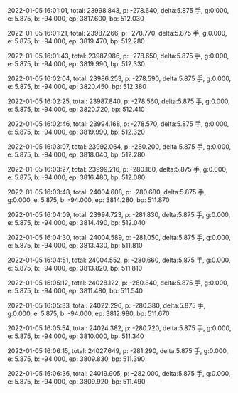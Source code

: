 2022-01-05 16:01:01, total: 23998.843, p: -278.640, delta:5.875 手, g:0.000, e: 5.875, b: -94.000, ep: 3817.600, bp: 512.030

2022-01-05 16:01:21, total: 23987.266, p: -278.770, delta:5.875 手, g:0.000, e: 5.875, b: -94.000, ep: 3819.470, bp: 512.280

2022-01-05 16:01:43, total: 23987.986, p: -278.650, delta:5.875 手, g:0.000, e: 5.875, b: -94.000, ep: 3819.990, bp: 512.330

2022-01-05 16:02:04, total: 23986.253, p: -278.590, delta:5.875 手, g:0.000, e: 5.875, b: -94.000, ep: 3820.450, bp: 512.380

2022-01-05 16:02:25, total: 23987.840, p: -278.560, delta:5.875 手, g:0.000, e: 5.875, b: -94.000, ep: 3820.720, bp: 512.410

2022-01-05 16:02:46, total: 23994.168, p: -278.570, delta:5.875 手, g:0.000, e: 5.875, b: -94.000, ep: 3819.990, bp: 512.320

2022-01-05 16:03:07, total: 23992.064, p: -280.200, delta:5.875 手, g:0.000, e: 5.875, b: -94.000, ep: 3818.040, bp: 512.280

2022-01-05 16:03:27, total: 23999.216, p: -280.160, delta:5.875 手, g:0.000, e: 5.875, b: -94.000, ep: 3816.480, bp: 512.080

2022-01-05 16:03:48, total: 24004.608, p: -280.680, delta:5.875 手, g:0.000, e: 5.875, b: -94.000, ep: 3814.280, bp: 511.870

2022-01-05 16:04:09, total: 23994.723, p: -281.830, delta:5.875 手, g:0.000, e: 5.875, b: -94.000, ep: 3814.490, bp: 512.040

2022-01-05 16:04:30, total: 24004.589, p: -281.050, delta:5.875 手, g:0.000, e: 5.875, b: -94.000, ep: 3813.430, bp: 511.810

2022-01-05 16:04:51, total: 24004.552, p: -280.660, delta:5.875 手, g:0.000, e: 5.875, b: -94.000, ep: 3813.820, bp: 511.810

2022-01-05 16:05:12, total: 24028.122, p: -280.840, delta:5.875 手, g:0.000, e: 5.875, b: -94.000, ep: 3811.480, bp: 511.540

2022-01-05 16:05:33, total: 24022.296, p: -280.380, delta:5.875 手, g:0.000, e: 5.875, b: -94.000, ep: 3812.980, bp: 511.670

2022-01-05 16:05:54, total: 24024.382, p: -280.720, delta:5.875 手, g:0.000, e: 5.875, b: -94.000, ep: 3810.000, bp: 511.340

2022-01-05 16:06:15, total: 24027.649, p: -281.290, delta:5.875 手, g:0.000, e: 5.875, b: -94.000, ep: 3809.830, bp: 511.390

2022-01-05 16:06:36, total: 24019.905, p: -282.000, delta:5.875 手, g:0.000, e: 5.875, b: -94.000, ep: 3809.920, bp: 511.490